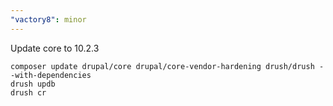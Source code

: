 ```yaml
---
"vactory8": minor
---
```


Update core to 10.2.3

```
composer update drupal/core drupal/core-vendor-hardening drush/drush --with-dependencies
drush updb
drush cr
```